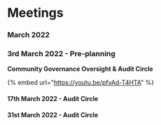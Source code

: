 # Meetings

### March 2022

### 3rd March 2022 - Pre-planning

**Community Governance Oversight & Audit Circle**

{% embed url="https://youtu.be/pfvAd-T4HTA" %}

#### 17th March 2022 - Audit Circle

#### 31st March 2022 - Audit Circle
